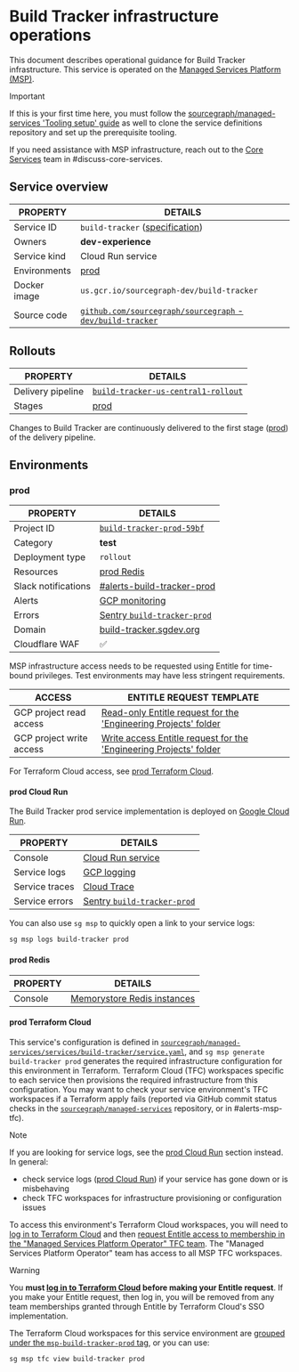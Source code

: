 # Build Tracker infrastructure operations

<!--
Generated documentation; DO NOT EDIT. Regenerate using this command: 'sg msp operations generate-handbook-pages'

Last updated: 2024-04-12 12:41:21.95814 +0000 UTC
Generated from: https://github.com/sourcegraph/managed-services/tree/cc51eaa4e11a3146ae0a173cc2b80076466df8f7
-->

This document describes operational guidance for Build Tracker infrastructure.
This service is operated on the [Managed Services Platform (MSP)](../teams/core-services/managed-services/platform.md).

> [!IMPORTANT]
> If this is your first time here, you must follow the [sourcegraph/managed-services 'Tooling setup' guide](https://github.com/sourcegraph/managed-services/blob/main/README.md) as well to clone the service definitions repository and set up the prerequisite tooling.

If you need assistance with MSP infrastructure, reach out to the [Core Services](../teams/core-services/index.md) team in #discuss-core-services.

## Service overview

| PROPERTY     | DETAILS                                                                                                                              |
| ------------ | ------------------------------------------------------------------------------------------------------------------------------------ |
| Service ID   | `build-tracker` ([specification](https://github.com/sourcegraph/managed-services/blob/main/services/build-tracker/service.yaml))     |
| Owners       | **dev-experience**                                                                                                                   |
| Service kind | Cloud Run service                                                                                                                    |
| Environments | [prod](#prod)                                                                                                                        |
| Docker image | `us.gcr.io/sourcegraph-dev/build-tracker`                                                                                            |
| Source code  | [`github.com/sourcegraph/sourcegraph` - `dev/build-tracker`](https://github.com/sourcegraph/sourcegraph/tree/HEAD/dev/build-tracker) |

## Rollouts

| PROPERTY          | DETAILS                                                                                                                                                                         |
| ----------------- | ------------------------------------------------------------------------------------------------------------------------------------------------------------------------------- |
| Delivery pipeline | [`build-tracker-us-central1-rollout`](https://console.cloud.google.com/deploy/delivery-pipelines/us-central1/build-tracker-us-central1-rollout?project=build-tracker-prod-59bf) |
| Stages            | [prod](#prod)                                                                                                                                                                   |

Changes to Build Tracker are continuously delivered to the first stage ([prod](#prod)) of the delivery pipeline.

## Environments

### prod

| PROPERTY            | DETAILS                                                                                                |
| ------------------- | ------------------------------------------------------------------------------------------------------ |
| Project ID          | [`build-tracker-prod-59bf`](https://console.cloud.google.com/run?project=build-tracker-prod-59bf)      |
| Category            | **test**                                                                                               |
| Deployment type     | `rollout`                                                                                              |
| Resources           | [prod Redis](#prod-redis)                                                                              |
| Slack notifications | [#alerts-build-tracker-prod](https://sourcegraph.slack.com/archives/alerts-build-tracker-prod)         |
| Alerts              | [GCP monitoring](https://console.cloud.google.com/monitoring/alerting?project=build-tracker-prod-59bf) |
| Errors              | [Sentry `build-tracker-prod`](https://sourcegraph.sentry.io/projects/build-tracker-prod/)              |
| Domain              | [build-tracker.sgdev.org](https://build-tracker.sgdev.org)                                             |
| Cloudflare WAF      | ✅                                                                                                     |

MSP infrastructure access needs to be requested using Entitle for time-bound privileges. Test environments may have less stringent requirements.

| ACCESS                   | ENTITLE REQUEST TEMPLATE                                                                                                                                                                                                                                                                                                                                               |
| ------------------------ | ---------------------------------------------------------------------------------------------------------------------------------------------------------------------------------------------------------------------------------------------------------------------------------------------------------------------------------------------------------------------- |
| GCP project read access  | [Read-only Entitle request for the 'Engineering Projects' folder](https://app.entitle.io/request?data=eyJkdXJhdGlvbiI6IjIxNjAwIiwianVzdGlmaWNhdGlvbiI6IkVOVEVSIEpVU1RJRklDQVRJT04gSEVSRSIsInJvbGVJZHMiOlt7ImlkIjoiZGY3NWJkNWMtYmUxOC00MjhmLWEzNjYtYzlhYTU1MGIwODIzIiwidGhyb3VnaCI6ImRmNzViZDVjLWJlMTgtNDI4Zi1hMzY2LWM5YWE1NTBiMDgyMyIsInR5cGUiOiJyb2xlIn1dfQ%3D%3D)    |
| GCP project write access | [Write access Entitle request for the 'Engineering Projects' folder](https://app.entitle.io/request?data=eyJkdXJhdGlvbiI6IjIxNjAwIiwianVzdGlmaWNhdGlvbiI6IkVOVEVSIEpVU1RJRklDQVRJT04gSEVSRSIsInJvbGVJZHMiOlt7ImlkIjoiYzJkMTUwOGEtMGQ0ZS00MjA1LWFiZWUtOGY1ODg1ZGY3ZDE4IiwidGhyb3VnaCI6ImMyZDE1MDhhLTBkNGUtNDIwNS1hYmVlLThmNTg4NWRmN2QxOCIsInR5cGUiOiJyb2xlIn1dfQ%3D%3D) |

For Terraform Cloud access, see [prod Terraform Cloud](#prod-terraform-cloud).

#### prod Cloud Run

The Build Tracker prod service implementation is deployed on [Google Cloud Run](https://cloud.google.com/run).

| PROPERTY       | DETAILS                                                                                                                                                                                                                                                                                                                              |
| -------------- | ------------------------------------------------------------------------------------------------------------------------------------------------------------------------------------------------------------------------------------------------------------------------------------------------------------------------------------ |
| Console        | [Cloud Run service](https://console.cloud.google.com/run?project=build-tracker-prod-59bf)                                                                                                                                                                                                                                            |
| Service logs   | [GCP logging](https://console.cloud.google.com/logs/query;query=resource.type%20%3D%20%22cloud_run_revision%22%20-logName%3D~%22logs%2Frun.googleapis.com%252Frequests%22;summaryFields=jsonPayload%252FInstrumentationScope,jsonPayload%252FBody,jsonPayload%252FAttributes%252Ferror:false:32:end?project=build-tracker-prod-59bf) |
| Service traces | [Cloud Trace](https://console.cloud.google.com/traces/list?project=build-tracker-prod-59bf)                                                                                                                                                                                                                                          |
| Service errors | [Sentry `build-tracker-prod`](https://sourcegraph.sentry.io/projects/build-tracker-prod/)                                                                                                                                                                                                                                            |

You can also use `sg msp` to quickly open a link to your service logs:

```bash
sg msp logs build-tracker prod
```

#### prod Redis

| PROPERTY | DETAILS                                                                                                                     |
| -------- | --------------------------------------------------------------------------------------------------------------------------- |
| Console  | [Memorystore Redis instances](https://console.cloud.google.com/memorystore/redis/instances?project=build-tracker-prod-59bf) |

#### prod Terraform Cloud

This service's configuration is defined in [`sourcegraph/managed-services/services/build-tracker/service.yaml`](https://github.com/sourcegraph/managed-services/blob/main/services/build-tracker/service.yaml), and `sg msp generate build-tracker prod` generates the required infrastructure configuration for this environment in Terraform.
Terraform Cloud (TFC) workspaces specific to each service then provisions the required infrastructure from this configuration.
You may want to check your service environment's TFC workspaces if a Terraform apply fails (reported via GitHub commit status checks in the [`sourcegraph/managed-services`](https://github.com/sourcegraph/managed-services) repository, or in #alerts-msp-tfc).

> [!NOTE]
> If you are looking for service logs, see the [prod Cloud Run](#prod-cloud-run) section instead. In general:
>
> - check service logs ([prod Cloud Run](#prod-cloud-run)) if your service has gone down or is misbehaving
> - check TFC workspaces for infrastructure provisioning or configuration issues

To access this environment's Terraform Cloud workspaces, you will need to [log in to Terraform Cloud](https://app.terraform.io/app/sourcegraph) and then [request Entitle access to membership in the "Managed Services Platform Operator" TFC team](https://app.entitle.io/request?data=eyJkdXJhdGlvbiI6IjM2MDAiLCJqdXN0aWZpY2F0aW9uIjoiSlVTVElGSUNBVElPTiBIRVJFIiwicm9sZUlkcyI6W3siaWQiOiJiMzg3MzJjYy04OTUyLTQ2Y2QtYmIxZS1lZjI2ODUwNzIyNmIiLCJ0aHJvdWdoIjoiYjM4NzMyY2MtODk1Mi00NmNkLWJiMWUtZWYyNjg1MDcyMjZiIiwidHlwZSI6InJvbGUifV19).
The "Managed Services Platform Operator" team has access to all MSP TFC workspaces.

> [!WARNING]
> You **must [log in to Terraform Cloud](https://app.terraform.io/app/sourcegraph) before making your Entitle request**.
> If you make your Entitle request, then log in, you will be removed from any team memberships granted through Entitle by Terraform Cloud's SSO implementation.

The Terraform Cloud workspaces for this service environment are [grouped under the `msp-build-tracker-prod` tag](https://app.terraform.io/app/sourcegraph/workspaces?tag=msp-build-tracker-prod), or you can use:

```bash
sg msp tfc view build-tracker prod
```
